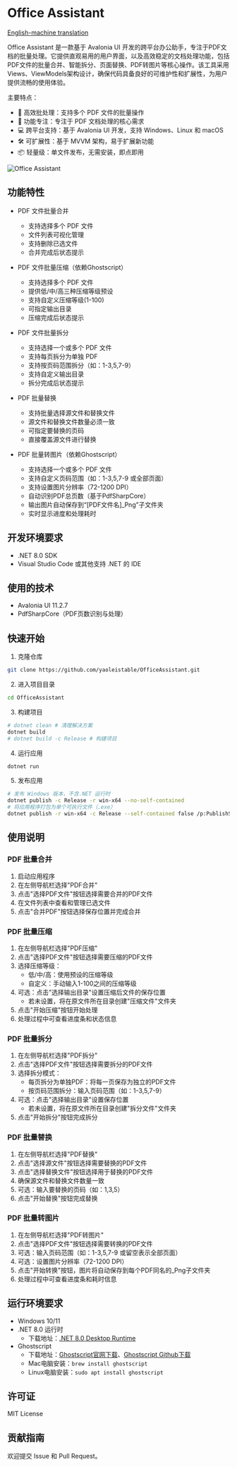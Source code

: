 # Office Assistant
[English-machine translation](..\README.md)

Office Assistant 是一款基于 Avalonia UI 开发的跨平台办公助手，专注于PDF文档的批量处理。它提供直观易用的用户界面，以及高效稳定的文档处理功能，包括PDF文件的批量合并、智能拆分、页面替换、PDF转图片等核心操作。该工具采用Views、ViewModels架构设计，确保代码具备良好的可维护性和扩展性，为用户提供流畅的使用体验。

主要特点：
- 🚀 高效批处理：支持多个 PDF 文件的批量操作
- 🎯 功能专注：专注于 PDF 文档处理的核心需求
- 💻 跨平台支持：基于 Avalonia UI 开发，支持 Windows、Linux 和 macOS
- 🛠 可扩展性：基于 MVVM 架构，易于扩展新功能
- 📦 轻量级：单文件发布，无需安装，即点即用

![Office Assistant](https://github.com/user-attachments/assets/917b4ad7-a6c5-4552-b339-3f22e2a47283)

## 功能特性

- PDF 文件批量合并
  - 支持选择多个 PDF 文件
  - 文件列表可视化管理
  - 支持删除已选文件
  - 合并完成后状态提示

- PDF 文件批量压缩（依赖Ghostscript）
  - 支持选择多个 PDF 文件
  - 提供低/中/高三种压缩等级预设
  - 支持自定义压缩等级(1-100)
  - 可指定输出目录
  - 压缩完成后状态提示

- PDF 文件批量拆分
  - 支持选择一个或多个 PDF 文件
  - 支持每页拆分为单独 PDF
  - 支持按页码范围拆分（如：1-3,5,7-9）
  - 支持自定义输出目录
  - 拆分完成后状态提示

- PDF 批量替换
  - 支持批量选择源文件和替换文件
  - 源文件和替换文件数量必须一致
  - 可指定要替换的页码
  - 直接覆盖源文件进行替换

- PDF 批量转图片（依赖Ghostscript）
  - 支持选择一个或多个 PDF 文件
  - 支持自定义页码范围（如：1-3,5,7-9 或全部页面）
  - 支持设置图片分辨率（72-1200 DPI）
  - 自动识别PDF总页数（基于PdfSharpCore）
  - 输出图片自动保存到“[PDF文件名]_Png”子文件夹
  - 实时显示进度和处理耗时

## 开发环境要求

- .NET 8.0 SDK
- Visual Studio Code 或其他支持 .NET 的 IDE

## 使用的技术

- Avalonia UI 11.2.7
- PdfSharpCore（PDF页数识别与处理）

## 快速开始

1. 克隆仓库
```bash
git clone https://github.com/yaoleistable/OfficeAssistant.git
```

2. 进入项目目录
```bash
cd OfficeAssistant
```

3. 构建项目
```bash
# dotnet clean # 清理解决方案
dotnet build
# dotnet build -c Release # 构建项目
```

4. 运行应用
```bash
dotnet run
```

5. 发布应用
```bash
# 发布 Windows 版本，不含.NET 运行时
dotnet publish -c Release -r win-x64 --no-self-contained
# 将应用程序打包为单个可执行文件（.exe）
dotnet publish -r win-x64 -c Release --self-contained false /p:PublishSingleFile=true
```

## 使用说明

### PDF 批量合并
1. 启动应用程序
2. 在左侧导航栏选择"PDF合并"
3. 点击"选择PDF文件"按钮选择需要合并的PDF文件
4. 在文件列表中查看和管理已选文件
5. 点击"合并PDF"按钮选择保存位置并完成合并

### PDF 批量压缩
1. 在左侧导航栏选择"PDF压缩"
2. 点击"选择PDF文件"按钮选择需要压缩的PDF文件
3. 选择压缩等级：
   - 低/中/高：使用预设的压缩等级
   - 自定义：手动输入1-100之间的压缩等级
4. 可选：点击"选择输出目录"设置压缩后文件的保存位置
   - 若未设置，将在原文件所在目录创建"压缩文件"文件夹
5. 点击"开始压缩"按钮开始处理
6. 处理过程中可查看进度条和状态信息

### PDF 批量拆分
1. 在左侧导航栏选择"PDF拆分"
2. 点击"选择PDF文件"按钮选择需要拆分的PDF文件
3. 选择拆分模式：
   - 每页拆分为单独PDF：将每一页保存为独立的PDF文件
   - 按页码范围拆分：输入页码范围（如：1-3,5,7-9）
4. 可选：点击"选择输出目录"设置保存位置
   - 若未设置，将在原文件所在目录创建"拆分文件"文件夹
5. 点击"开始拆分"按钮完成拆分

### PDF 批量替换
1. 在左侧导航栏选择"PDF替换"
2. 点击"选择源文件"按钮选择需要替换的PDF文件
3. 点击"选择替换文件"按钮选择用于替换的PDF文件
4. 确保源文件和替换文件数量一致
5. 可选：输入要替换的页码（如：1,3,5）
6. 点击"开始替换"按钮完成替换

### PDF 批量转图片
1. 在左侧导航栏选择"PDF转图片"
2. 点击"选择PDF文件"按钮选择需要转换的PDF文件
3. 可选：输入页码范围（如：1-3,5,7-9 或留空表示全部页面）
4. 可选：设置图片分辨率（72-1200 DPI）
5. 点击"开始转换"按钮，图片将自动保存到每个PDF同名的_Png子文件夹
6. 处理过程中可查看进度条和耗时信息

## 运行环境要求

- Windows 10/11
- .NET 8.0 运行时
  - 下载地址：[.NET 8.0 Desktop Runtime](https://dotnet.microsoft.com/zh-cn/download/dotnet/8.0)
- Ghostscript
  - 下载地址：[Ghostscript官网下载](https://ghostscript.com/releases/gsdnld.html)、[Ghostscript Github下载](https://github.com/ArtifexSoftware/ghostpdl-downloads/releases)
  - Mac电脑安装：`brew install ghostscript`
  - Linux电脑安装：`sudo apt install ghostscript`

## 许可证

MIT License

## 贡献指南

欢迎提交 Issue 和 Pull Request。